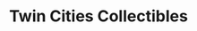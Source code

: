 ---
title: "Twin Cities Collectibles"
url: /bloomington/twin-cities-collectibles/
shop: collector
---